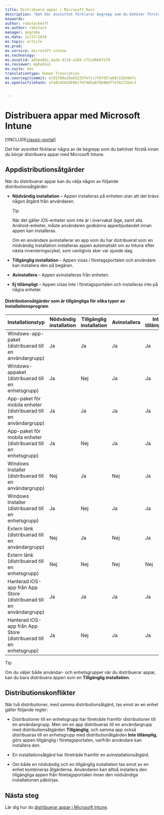 ```yaml
---
title: Distribuera appar | Microsoft Docs
description: "Det här avsnittet förklarar begrepp som du behöver förstå innan du börjar distribuera appar med Intune."
keywords: 
author: robstackmsft
ms.author: robstack
manager: angrobe
ms.date: 12/27/2016
ms.topic: article
ms.prod: 
ms.service: microsoft-intune
ms.technology: 
ms.assetid: ad5ea85c-aa2e-4110-a184-172cd0b8f270
ms.reviewer: mghadial
ms.suite: ems
translationtype: Human Translation
ms.sourcegitcommit: e7d1760a10e63233fe7cc7f6fd57a68c5283647c
ms.openlocfilehash: efa8245020b961797405a6f8b90df7e7b172b4c3


---
```


# <a name="deploy-apps-with-microsoft-intune"></a>Distribuera appar med Microsoft Intune

[!INCLUDE[classic-portal](../includes/classic-portal.md)]

Det här avsnittet förklarar några av de begrepp som du behöver förstå innan du börjar distribuera appar med Microsoft Intune.


## <a name="app-deployment-actions"></a>Appdistributionsåtgärder
När du distribuerar appar kan du välja någon av följande distributionsåtgärder:

-   **Nödvändig installation** – Appen installeras på enheten utan att det krävs någon åtgärd från användaren.

    > [!TIP]
    > När det gäller iOS-enheter som inte är i övervakat läge, samt alla Android-enheter, måste användaren godkänna apperbjudandet innan appen kan installeras.
    >
    >  Om en användare avinstallerar en app som du har distribuerat som en nödvändig installation installeras appen automatiskt om av Intune efter nästa inventeringscykel, som vanligtvis sker var sjunde dag.

-   **Tillgänglig installation** – Appen visas i företagsportalen och användare kan installera den på begäran.

-   **Avinstallera** – Appen avinstalleras från enheten.

-   **Ej tillämpligt** – Appen visas inte i företagsportalen och installeras inte på några enheter.

#### <a name="understand-which-deployment-actions-are-available-for-each-installer-type"></a>Distributionsåtgärder som är tillgängliga för olika typer av installationsprogram

|Installationstyp|Nödvändig installation|Tillgänglig installation|Avinstallera|Inte tillämpligt|
|------------------|--------------------|---------------------|-------------|------------------|
|Windows-app-paket (distribuerad till en användargrupp)|Ja|Ja|Ja|Ja|
|Windows-appaket (distribuerad till en enhetsgrupp)|Ja|Nej|Ja|Ja|
|App-paket för mobila enheter (distribuerad till en användargrupp)|Ja|Ja|Ja|Ja|
|App-paket för mobila enheter (distribuerad till en enhetsgrupp)|Ja|Nej|Ja|Ja|
|Windows Installer (distribuerad till en användargrupp)|Nej|Ja|Nej|Ja|
|Windows Installer (distribuerad till en enhetsgrupp)|Ja|Nej|Ja|Ja|
|Extern länk (distribuerad till en användargrupp)|Nej|Ja|Nej|Ja|
|Extern länk (distribuerad till en enhetsgrupp)|Nej|Nej|Nej|Nej|
|Hanterad iOS-app från App Store (distribuerad till en användargrupp)|Ja|Ja|Ja|Ja|
|Hanterad iOS-app från App Store (distribuerad till en enhetsgrupp)|Ja|Nej|Ja|Ja|
> [!TIP]
> Om du väljer både användar- och enhetsgrupper när du distribuerar appar, kan du bara distribuera appen som en **Tillgänglig installation**.

## <a name="deployment-conflicts"></a>Distributionskonflikter
När två distributioner, med samma distributionsåtgärd, tas emot av en enhet gäller följande regler:

-   Distributioner till en enhetsgrupp har företräde framför distributioner till en användargrupp. Men om en app distribueras till en användargrupp med distributionsåtgärden **Tillgänglig**, och samma app också distribueras till en enhetsgrupp med distributionåtgärden **Inte tillämplig**, görs appen tillgänglig i företagsportalen, varifrån användare kan installera den.

-   En installationsåtgärd har företräde framför en avinstallationsåtgärd.

-   Om både en nödvändig och en tillgänglig installation tas emot av en enhet kombineras åtgärderna. Användaren kan alltså installera den tillgängliga appen från företagsportalen innan den nödvändiga installationen påbörjas.


## <a name="next-steps"></a>Nästa steg

Lär dig hur du [distribuerar appar i Microsoft Intune](deploy-apps-in-microsoft-intune.md).



<!--HONumber=Dec16_HO5-->


